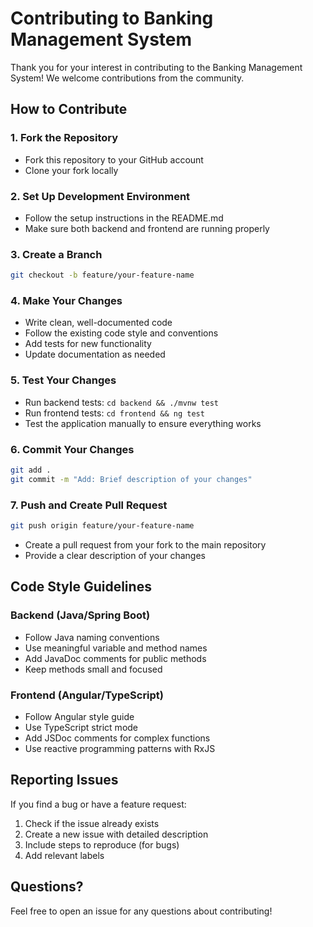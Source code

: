 # Contributing to Banking Management System

Thank you for your interest in contributing to the Banking Management System! We welcome contributions from the community.

## How to Contribute

### 1. Fork the Repository
- Fork this repository to your GitHub account
- Clone your fork locally

### 2. Set Up Development Environment
- Follow the setup instructions in the README.md
- Make sure both backend and frontend are running properly

### 3. Create a Branch
```bash
git checkout -b feature/your-feature-name
```

### 4. Make Your Changes
- Write clean, well-documented code
- Follow the existing code style and conventions
- Add tests for new functionality
- Update documentation as needed

### 5. Test Your Changes
- Run backend tests: `cd backend && ./mvnw test`
- Run frontend tests: `cd frontend && ng test`
- Test the application manually to ensure everything works

### 6. Commit Your Changes
```bash
git add .
git commit -m "Add: Brief description of your changes"
```

### 7. Push and Create Pull Request
```bash
git push origin feature/your-feature-name
```
- Create a pull request from your fork to the main repository
- Provide a clear description of your changes

## Code Style Guidelines

### Backend (Java/Spring Boot)
- Follow Java naming conventions
- Use meaningful variable and method names
- Add JavaDoc comments for public methods
- Keep methods small and focused

### Frontend (Angular/TypeScript)
- Follow Angular style guide
- Use TypeScript strict mode
- Add JSDoc comments for complex functions
- Use reactive programming patterns with RxJS

## Reporting Issues

If you find a bug or have a feature request:
1. Check if the issue already exists
2. Create a new issue with detailed description
3. Include steps to reproduce (for bugs)
4. Add relevant labels

## Questions?

Feel free to open an issue for any questions about contributing!